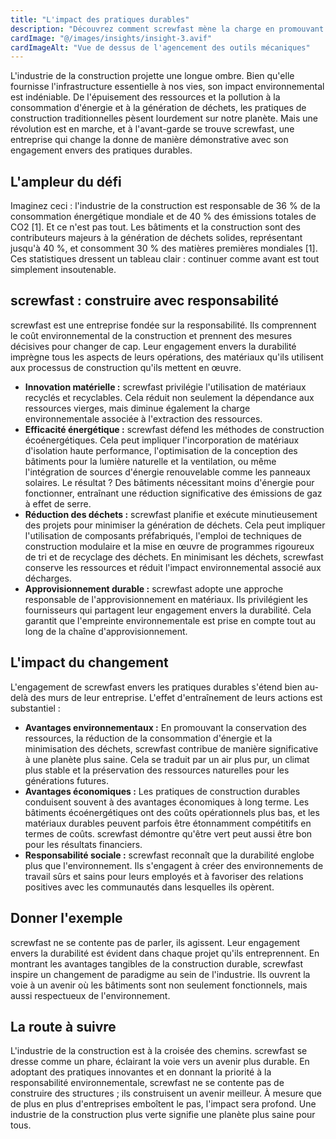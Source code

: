 ```yaml
---
title: "L'impact des pratiques durables"
description: "Découvrez comment screwfast mène la charge en promouvant la durabilité dans l'industrie de la construction"
cardImage: "@/images/insights/insight-3.avif"
cardImageAlt: "Vue de dessus de l'agencement des outils mécaniques"
---
```


L'industrie de la construction projette une longue ombre. Bien qu'elle fournisse l'infrastructure essentielle à nos vies, son impact environnemental est indéniable. De l'épuisement des ressources et la pollution à la consommation d'énergie et à la génération de déchets, les pratiques de construction traditionnelles pèsent lourdement sur notre planète. Mais une révolution est en marche, et à l'avant-garde se trouve screwfast, une entreprise qui change la donne de manière démonstrative avec son engagement envers des pratiques durables.

## L'ampleur du défi

Imaginez ceci : l'industrie de la construction est responsable de 36 % de la consommation énergétique mondiale et de 40 % des émissions totales de CO2 [1]. Et ce n'est pas tout. Les bâtiments et la construction sont des contributeurs majeurs à la génération de déchets solides, représentant jusqu'à 40 %, et consomment 30 % des matières premières mondiales [1]. Ces statistiques dressent un tableau clair : continuer comme avant est tout simplement insoutenable.

## screwfast : construire avec responsabilité

screwfast est une entreprise fondée sur la responsabilité. Ils comprennent le coût environnemental de la construction et prennent des mesures décisives pour changer de cap. Leur engagement envers la durabilité imprègne tous les aspects de leurs opérations, des matériaux qu'ils utilisent aux processus de construction qu'ils mettent en œuvre.

* **Innovation matérielle :** screwfast privilégie l'utilisation de matériaux recyclés et recyclables. Cela réduit non seulement la dépendance aux ressources vierges, mais diminue également la charge environnementale associée à l'extraction des ressources.
* **Efficacité énergétique :** screwfast défend les méthodes de construction écoénergétiques. Cela peut impliquer l'incorporation de matériaux d'isolation haute performance, l'optimisation de la conception des bâtiments pour la lumière naturelle et la ventilation, ou même l'intégration de sources d'énergie renouvelable comme les panneaux solaires. Le résultat ? Des bâtiments nécessitant moins d'énergie pour fonctionner, entraînant une réduction significative des émissions de gaz à effet de serre.
* **Réduction des déchets :** screwfast planifie et exécute minutieusement des projets pour minimiser la génération de déchets. Cela peut impliquer l'utilisation de composants préfabriqués, l'emploi de techniques de construction modulaire et la mise en œuvre de programmes rigoureux de tri et de recyclage des déchets. En minimisant les déchets, screwfast conserve les ressources et réduit l'impact environnemental associé aux décharges.
* **Approvisionnement durable :** screwfast adopte une approche responsable de l'approvisionnement en matériaux. Ils privilégient les fournisseurs qui partagent leur engagement envers la durabilité. Cela garantit que l'empreinte environnementale est prise en compte tout au long de la chaîne d'approvisionnement.

## L'impact du changement

L'engagement de screwfast envers les pratiques durables s'étend bien au-delà des murs de leur entreprise. L'effet d'entraînement de leurs actions est substantiel :

* **Avantages environnementaux :** En promouvant la conservation des ressources, la réduction de la consommation d'énergie et la minimisation des déchets, screwfast contribue de manière significative à une planète plus saine. Cela se traduit par un air plus pur, un climat plus stable et la préservation des ressources naturelles pour les générations futures.
* **Avantages économiques :** Les pratiques de construction durables conduisent souvent à des avantages économiques à long terme. Les bâtiments écoénergétiques ont des coûts opérationnels plus bas, et les matériaux durables peuvent parfois être étonnamment compétitifs en termes de coûts. screwfast démontre qu'être vert peut aussi être bon pour les résultats financiers.
* **Responsabilité sociale :** screwfast reconnaît que la durabilité englobe plus que l'environnement. Ils s'engagent à créer des environnements de travail sûrs et sains pour leurs employés et à favoriser des relations positives avec les communautés dans lesquelles ils opèrent.

## Donner l'exemple

screwfast ne se contente pas de parler, ils agissent. Leur engagement envers la durabilité est évident dans chaque projet qu'ils entreprennent. En montrant les avantages tangibles de la construction durable, screwfast inspire un changement de paradigme au sein de l'industrie. Ils ouvrent la voie à un avenir où les bâtiments sont non seulement fonctionnels, mais aussi respectueux de l'environnement.

## La route à suivre

L'industrie de la construction est à la croisée des chemins. screwfast se dresse comme un phare, éclairant la voie vers un avenir plus durable. En adoptant des pratiques innovantes et en donnant la priorité à la responsabilité environnementale, screwfast ne se contente pas de construire des structures ; ils construisent un avenir meilleur. À mesure que de plus en plus d'entreprises emboîtent le pas, l'impact sera profond. Une industrie de la construction plus verte signifie une planète plus saine pour tous.
